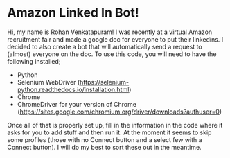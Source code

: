 # Amazon Linked In Bot!

Hi, my name is Rohan Venkatapuram! I was recently at a virtual Amazon recruitment fair and made a google doc for everyone to put their linkedins. I decided to also create a bot that will automatically send a request to (almost) everyone on the doc.
To use this code, you will need to have the following installed;
- Python
- Selenium WebDriver (https://selenium-python.readthedocs.io/installation.html)
- Chrome
- ChromeDriver for your version of Chrome (https://sites.google.com/chromium.org/driver/downloads?authuser=0)

Once all of that is properly set up, fill in the information in the code where it asks for you to add stuff and then run it. At the moment it seems to skip some profiles (those with no Connect button and a select few with a Connect button). I will do my best to sort these out in the meantime.
